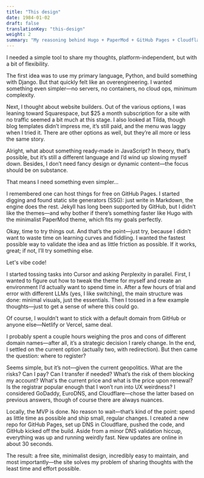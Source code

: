 ```yaml
---
title: "This design"
date: 1984-01-02
draft: false
translationKey: "this-design"
weight: 2
summary: "My reasoning behind Hugo + PaperMod + GitHub Pages + Cloudflare"
---
```


I needed a simple tool to share my thoughts, platform-independent, but with a bit of flexibility.

The first idea was to use my primary language, Python, and build something with Django. But that quickly felt like an overengineering. I wanted something even simpler—no servers, no containers, no cloud ops, minimum complexity.

Next, I thought about website builders. Out of the various options, I was leaning toward Squarespace, but $25 a month subscription for a site with no traffic seemed a bit much at this stage. I also looked at Tilda, though blog templates didn’t impress me, it’s still paid, and the menu was laggy when I tried it. There are other options as well, but they’re all more or less the same story.

Alright, what about something ready‑made in JavaScript? In theory, that’s possible, but it’s still a different language and I’d wind up slowing myself down. Besides, I don’t need fancy design or dynamic content—the focus should be on substance.

That means I need something even simpler…

I remembered one can host things for free on GitHub Pages. I started digging and found static site generators (SSG): just write in Markdown, the engine does the rest. Jekyll has long been supported by GitHub, but I didn’t like the themes—and why bother if there’s something faster like Hugo with the minimalist PaperMod theme, which fits my goals perfectly.

Okay, time to try things out. And that’s the point—just try, because I didn’t want to waste time on learning curves and fiddling. I wanted the fastest possible way to validate the idea and as little friction as possible. If it works, great; if not, I’ll try something else.

Let's vibe code!

I started tossing tasks into Cursor and asking Perplexity in parallel. First, I wanted to figure out how to tweak the theme for myself and create an environment I’d actually want to spend time in. After a few hours of trial and error with different LLMs (yes, I like switching), the main structure was done: minimal visuals, just the essentials. Then I tossed in a few example thoughts—just to get a sense of where this could go.

Of course, I wouldn’t want to stick with a default domain from GitHub or anyone else—Netlify or Vercel, same deal.

I probably spent a couple hours weighing the pros and cons of different domain names—after all, it’s a strategic decision I rarely change. In the end, I settled on the current option (actually two, with redirection). But then came the question: where to register?

Seems simple, but it’s not—given the current geopolitics. What are the risks? Can I pay? Can I transfer if needed? What’s the risk of them blocking my account? What's the current price and what is the price upon renewal? Is the registrar popular enough that I won’t run into UX weirdness? I considered GoDaddy, EuroDNS, and Cloudflare—chose the latter based on previous answers, though of course there are always nuances.

Locally, the MVP is done. No reason to wait—that’s kind of the point: spend as little time as possible and ship small, regular changes. I created a new repo for GitHub Pages, set up DNS in Cloudflare, pushed the code, and GitHub kicked off the build. Aside from a minor DNS validation hiccup, everything was up and running weirdly fast. New updates are online in about 30 seconds.

The result: a free site, minimalist design, incredibly easy to maintain, and most importantly—the site solves my problem of sharing thoughts with the least time and effort possible.
